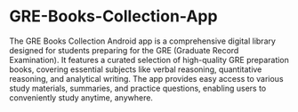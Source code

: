 # GRE-Books-Collection-App
The GRE Books Collection Android app is a comprehensive digital library designed for students preparing for the GRE (Graduate Record Examination). It features a curated selection of high-quality GRE preparation books, covering essential subjects like verbal reasoning, quantitative reasoning, and analytical writing. The app provides easy access to various study materials, summaries, and practice questions, enabling users to conveniently study anytime, anywhere.
